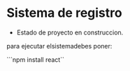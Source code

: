 <h1>Sistema de registro</h1>

- Estado de proyecto en construccion.

para ejecutar elsistemadebes poner:

```npm install react``

